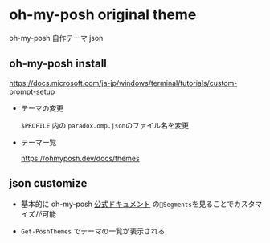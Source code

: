 # oh-my-posh original theme

oh-my-posh 自作テーマ json

## oh-my-posh install

https://docs.microsoft.com/ja-jp/windows/terminal/tutorials/custom-prompt-setup

-   テーマの変更

    `$PROFILE` 内の `paradox.omp.json`のファイル名を変更

-   テーマ一覧

    https://ohmyposh.dev/docs/themes

## json customize

-   基本的に oh-my-posh [公式ドキュメント](https://ohmyposh.dev/docs) の`🌟Segments`を見ることでカスタマイズが可能

-   `Get-PoshThemes` でテーマの一覧が表示される
